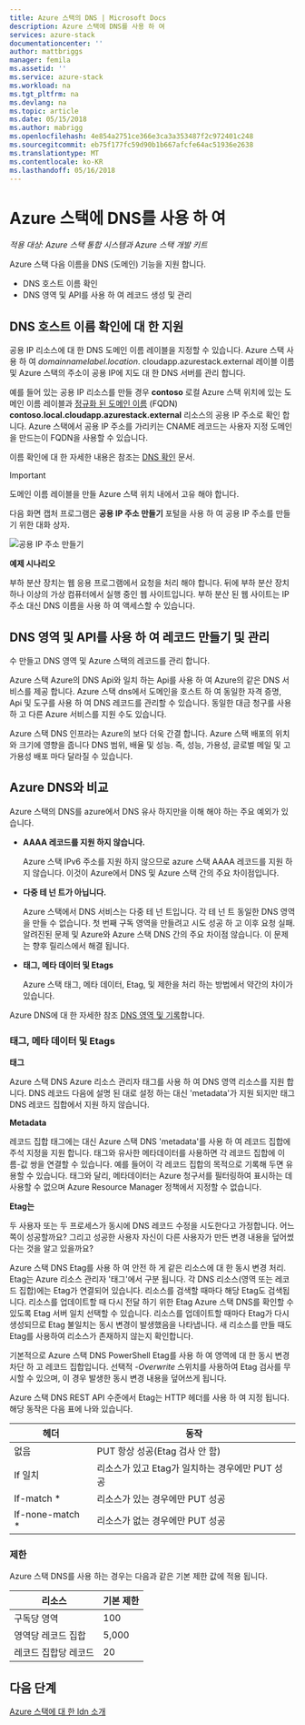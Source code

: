 ```yaml
---
title: Azure 스택의 DNS | Microsoft Docs
description: Azure 스택에 DNS를 사용 하 여
services: azure-stack
documentationcenter: ''
author: mattbriggs
manager: femila
ms.assetid: ''
ms.service: azure-stack
ms.workload: na
ms.tgt_pltfrm: na
ms.devlang: na
ms.topic: article
ms.date: 05/15/2018
ms.author: mabrigg
ms.openlocfilehash: 4e854a2751ce366e3ca3a353487f2c972401c248
ms.sourcegitcommit: eb75f177fc59d90b1b667afcfe64ac51936e2638
ms.translationtype: MT
ms.contentlocale: ko-KR
ms.lasthandoff: 05/16/2018
---
```

# <a name="using-dns-in-azure-stack"></a>Azure 스택에 DNS를 사용 하 여

*적용 대상: Azure 스택 통합 시스템과 Azure 스택 개발 키트*

Azure 스택 다음 이름을 DNS (도메인) 기능을 지원 합니다.

* DNS 호스트 이름 확인
* DNS 영역 및 API를 사용 하 여 레코드 생성 및 관리

## <a name="support-for-dns-hostname-resolution"></a>DNS 호스트 이름 확인에 대 한 지원

공용 IP 리소스에 대 한 DNS 도메인 이름 레이블을 지정할 수 있습니다. Azure 스택 사용 하 여 *domainnamelabel.location*. cloudapp.azurestack.external 레이블 이름 및 Azure 스택의 주소이 공용 IP에 지도 대 한 DNS 서버를 관리 합니다.

예를 들어 있는 공용 IP 리소스를 만들 경우 **contoso** 로컬 Azure 스택 위치에 있는 도메인 이름 레이블과 [정규화 된 도메인 이름](https://en.wikipedia.org/wiki/Fully_qualified_domain_name) (FQDN)  **contoso.local.cloudapp.azurestack.external** 리소스의 공용 IP 주소로 확인 합니다. Azure 스택에서 공용 IP 주소를 가리키는 CNAME 레코드는 사용자 지정 도메인을 만드는이 FQDN을 사용할 수 있습니다.

이름 확인에 대 한 자세한 내용은 참조는 [DNS 확인](https://docs.microsoft.com/en-us/azure/dns/dns-for-azure-services?toc=%2fazure%2fvirtual-machines%2fwindows%2ftoc.json) 문서.

> [!IMPORTANT]
> 도메인 이름 레이블을 만들 Azure 스택 위치 내에서 고유 해야 합니다.

다음 화면 캡처 프로그램은 **공용 IP 주소 만들기** 포털을 사용 하 여 공용 IP 주소를 만들기 위한 대화 상자.

![공용 IP 주소 만들기](media/azure-stack-whats-new-dns/image01.png)

**예제 시나리오**

부하 분산 장치는 웹 응용 프로그램에서 요청을 처리 해야 합니다. 뒤에 부하 분산 장치 하나 이상의 가상 컴퓨터에서 실행 중인 웹 사이트입니다. 부하 분산 된 웹 사이트는 IP 주소 대신 DNS 이름을 사용 하 여 액세스할 수 있습니다.

## <a name="create-and-manage-dns-zones-and-records-using-the-api"></a>DNS 영역 및 API를 사용 하 여 레코드 만들기 및 관리

수 만들고 DNS 영역 및 Azure 스택의 레코드를 관리 합니다.

Azure 스택 Azure의 DNS Api와 일치 하는 Api를 사용 하 여 Azure의 같은 DNS 서비스를 제공 합니다.  Azure 스택 dns에서 도메인을 호스트 하 여 동일한 자격 증명, Api 및 도구를 사용 하 여 DNS 레코드를 관리할 수 있습니다. 동일한 대금 청구를 사용 하 고 다른 Azure 서비스를 지원 수도 있습니다.

Azure 스택 DNS 인프라는 Azure의 보다 더욱 간결 합니다. Azure 스택 배포의 위치와 크기에 영향을 줍니다 DNS 범위, 배율 및 성능. 즉, 성능, 가용성, 글로벌 메일 및 고가용성 배포 마다 달라질 수 있습니다.

## <a name="comparison-with-azure-dns"></a>Azure DNS와 비교

Azure 스택의 DNS를 azure에서 DNS 유사 하지만을 이해 해야 하는 주요 예외가 있습니다.

* **AAAA 레코드를 지원 하지 않습니다.**

    Azure 스택 IPv6 주소를 지원 하지 않으므로 azure 스택 AAAA 레코드를 지원 하지 않습니다.  이것이 Azure에서 DNS 및 Azure 스택 간의 주요 차이점입니다.
* **다중 테 넌 트가 아닙니다.**

    Azure 스택에서 DNS 서비스는 다중 테 넌 트입니다. 각 테 넌 트 동일한 DNS 영역을 만들 수 없습니다. 첫 번째 구독 영역을 만들려고 시도 성공 하 고 이후 요청 실패.  알려진된 문제 및 Azure와 Azure 스택 DNS 간의 주요 차이점 않습니다. 이 문제는 향후 릴리스에서 해결 됩니다.
* **태그, 메타 데이터 및 Etags**

    Azure 스택 태그, 메타 데이터, Etag, 및 제한을 처리 하는 방법에서 약간의 차이가 있습니다.

Azure DNS에 대 한 자세한 참조 [DNS 영역 및 기록](../../dns/dns-zones-records.md)합니다.

### <a name="tags-metadata-and-etags"></a>태그, 메타 데이터 및 Etags

**태그**

Azure 스택 DNS Azure 리소스 관리자 태그를 사용 하 여 DNS 영역 리소스를 지원 합니다. DNS 레코드 다음에 설명 된 대로 설정 하는 대신 'metadata'가 지원 되지만 태그 DNS 레코드 집합에서 지원 하지 않습니다.

**Metadata**

레코드 집합 태그에는 대신 Azure 스택 DNS 'metadata'를 사용 하 여 레코드 집합에 주석 지정을 지원 합니다. 태그와 유사한 메타데이터를 사용하면 각 레코드 집합에 이름-값 쌍을 연결할 수 있습니다. 예를 들어이 각 레코드 집합의 목적으로 기록해 두면 유용할 수 있습니다. 태그와 달리, 메타데이터는 Azure 청구서를 필터링하여 표시하는 데 사용할 수 없으며 Azure Resource Manager 정책에서 지정할 수 없습니다.

**Etag는**

두 사용자 또는 두 프로세스가 동시에 DNS 레코드 수정을 시도한다고 가정합니다. 어느 쪽이 성공할까요? 그리고 성공한 사용자 자신이 다른 사용자가 만든 변경 내용을 덮어썼다는 것을 알고 있을까요?

Azure 스택 DNS Etag를 사용 하 여 안전 하 게 같은 리소스에 대 한 동시 변경 처리. Etag는 Azure 리소스 관리자 '태그'에서 구분 됩니다. 각 DNS 리소스(영역 또는 레코드 집합)에는 Etag가 연결되어 있습니다. 리소스를 검색할 때마다 해당 Etag도 검색됩니다. 리소스를 업데이트할 때 다시 전달 하기 위한 Etag Azure 스택 DNS를 확인할 수 있도록 Etag 서버 일치 선택할 수 있습니다. 리소스를 업데이트할 때마다 Etag가 다시 생성되므로 Etag 불일치는 동시 변경이 발생했음을 나타냅니다. 새 리소스를 만들 때도 Etag를 사용하여 리소스가 존재하지 않는지 확인합니다.

기본적으로 Azure 스택 DNS PowerShell Etag를 사용 하 여 영역에 대 한 동시 변경 차단 하 고 레코드 집합입니다. 선택적 *-Overwrite* 스위치를 사용하여 Etag 검사를 무시할 수 있으며, 이 경우 발생한 동시 변경 내용을 덮어쓰게 됩니다.

Azure 스택 DNS REST API 수준에서 Etag는 HTTP 헤더를 사용 하 여 지정 됩니다. 해당 동작은 다음 표에 나와 있습니다.

| 헤더 | 동작|
|--------|---------|
| 없음   | PUT 항상 성공(Etag 검사 안 함)|
| If 일치| 리소스가 있고 Etag가 일치하는 경우에만 PUT 성공|
| If-match *| 리소스가 있는 경우에만 PUT 성공|
| If-none-match *| 리소스가 없는 경우에만 PUT 성공|

### <a name="limits"></a>제한

Azure 스택 DNS를 사용 하는 경우는 다음과 같은 기본 제한 값에 적용 됩니다.

| 리소스| 기본 제한|
|---------|--------------|
| 구독당 영역| 100|
| 영역당 레코드 집합| 5,000|
| 레코드 집합당 레코드| 20|

## <a name="next-steps"></a>다음 단계

[Azure 스택에 대 한 Idn 소개](azure-stack-understanding-dns.md)
